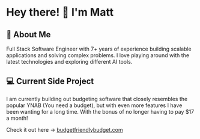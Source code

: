 # Hey there! 👋 I'm Matt

## 🚀 About Me

Full Stack Software Engineer with 7+ years of experience building scalable applications and solving complex problems. I love playing around with the latest technologies and exploring different AI tools.

## 💻 Current Side Project

I am currently building out budgeting software that closely resembles the popular YNAB (You need a budget), but with even more features I have been wanting for a long time. With the bonus of no longer having to pay $17 a month!

Check it out here -> [budgetfriendlybudget.com](https://budgetfriendlybudget.com)
